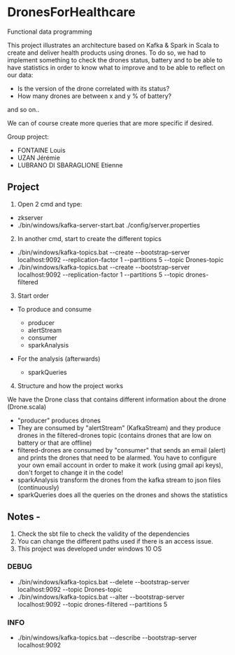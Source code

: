# DronesForHealthcare
Functional data programming

This project illustrates an architecture based on Kafka & Spark in Scala to create and deliver health products using drones.
To do so, we had to implement something to check the drones status, battery and to be able to have statistics in order to know what to improve and to be able to reflect on our data:

- Is the version of the drone correlated with its status?
- How many drones are between x and y % of battery?

and so on..

We can of course create more queries that are more specific if desired.

Group project: 
- FONTAINE Louis
- UZAN Jérémie
- LUBRANO DI SBARAGLIONE Etienne

## Project

1) Open 2 cmd and type:
- zkserver
- ./bin/windows/kafka-server-start.bat ./config/server.properties

2) In another cmd, start to create the different topics
- ./bin/windows/kafka-topics.bat --create --bootstrap-server localhost:9092 --replication-factor 1 --partitions 5 --topic Drones-topic
- ./bin/windows/kafka-topics.bat --create --bootstrap-server localhost:9092 --replication-factor 1 --partitions 5 --topic drones-filtered

3) Start order
- To produce and consume
  - producer
  - alertStream
  - consumer
  - sparkAnalysis

- For the analysis (afterwards)
  - sparkQueries

4) Structure and how the project works

  We have the Drone class that contains different information about the drone (Drone.scala)

- "producer" produces drones
- They are consumed by "alertStream" (KafkaStream) and they produce drones in the filtered-drones topic (contains drones that are low on battery or that are offline)
- filtered-drones are consumed by "consumer" that sends an email (alert) and prints the drones that need to be alarmed. You have to configure your own email account in order to make it work (using gmail api keys), don't forget to change it in the code!
- sparkAnalysis transform the drones from the kafka stream to json files (continuously)
- sparkQueries does all the queries on the drones and shows the statistics


## Notes -
1) Check the sbt file to check the validity of the dependencies
2) You can change the different paths used if there is an access issue.
3) This project was developed under windows 10 OS


### DEBUG
- ./bin/windows/kafka-topics.bat --delete --bootstrap-server localhost:9092 --topic Drones-topic
- ./bin/windows/kafka-topics.bat --alter --bootstrap-server localhost:9092 --topic drones-filtered --partitions 5

### INFO
- ./bin/windows/kafka-topics.bat --describe --bootstrap-server localhost:9092
